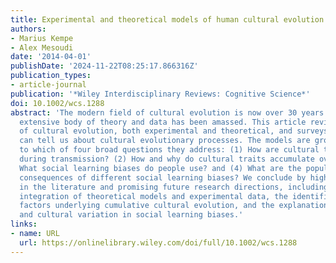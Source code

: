 ```yaml
---
title: Experimental and theoretical models of human cultural evolution
authors:
- Marius Kempe
- Alex Mesoudi
date: '2014-04-01'
publishDate: '2024-11-22T08:25:17.866316Z'
publication_types:
- article-journal
publication: '*Wiley Interdisciplinary Reviews: Cognitive Science*'
doi: 10.1002/wcs.1288
abstract: 'The modern field of cultural evolution is now over 30 years old, and an
  extensive body of theory and data has been amassed. This article reviews models
  of cultural evolution, both experimental and theoretical, and surveys what they
  can tell us about cultural evolutionary processes. The models are grouped according
  to which of four broad questions they address: (1) How are cultural traits changed
  during transmission? (2) How and why do cultural traits accumulate over time? (3)
  What social learning biases do people use? and (4) What are the population?level
  consequences of different social learning biases? We conclude by highlighting gaps
  in the literature and promising future research directions, including the further
  integration of theoretical models and experimental data, the identification of the
  factors underlying cumulative cultural evolution, and the explanation of individual
  and cultural variation in social learning biases.'
links:
- name: URL
  url: https://onlinelibrary.wiley.com/doi/full/10.1002/wcs.1288
---
```

